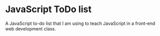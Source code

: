 # JavaScript ToDo list
A JavaScript to-do list that I am using to teach JavaScript in a front-end web development class.
